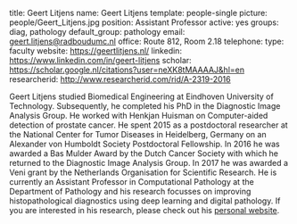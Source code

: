 title: Geert Litjens
name: Geert Litjens
template: people-single
picture: people/Geert_Litjens.jpg
position: Assistant Professor
active: yes
groups: diag, pathology
default_group: pathology
email: geert.litjens@radboudumc.nl
office: Route 812, Room 2.18
telephone:
type: faculty
website: https://geertlitjens.nl/
linkedin: https://www.linkedin.com/in/geert-litjens
scholar: https://scholar.google.nl/citations?user=neXK8tMAAAAJ&hl=en
researcherid: http://www.researcherid.com/rid/A-2319-2016

Geert Litjens studied Biomedical Engineering at Eindhoven University of Technology. Subsequently, he completed his PhD in the Diagnostic Image Analysis Group. He worked with Henkjan Huisman on Computer-aided detection of prostate cancer. He spent 2015 as a postdoctoral researcher at the National Center for Tumor Diseases in Heidelberg, Germany on an Alexander von Humboldt Society Postdoctoral Fellowship. In 2016 he was awarded a Bas Mulder Award by the Dutch Cancer Society with which he returned to the Diagnostic Image Analysis Group. In 2017 he was awarded a Veni grant by the Netherlands Organisation for Scientific Research. He is currently an Assistant Professor in Computational Pathology at the Department of Pathology and his research focusses on improving histopathological diagnostics using deep learning and digital pathology. If you are interested in his research, please check out his [personal website](https://geertlitjens.nl).
